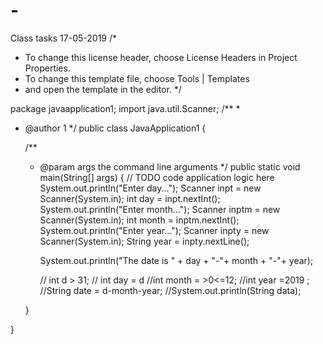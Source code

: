 # -
Class tasks
17-05-2019
/*
 * To change this license header, choose License Headers in Project Properties.
 * To change this template file, choose Tools | Templates
 * and open the template in the editor.
 */

package javaapplication1;
import java.util.Scanner;
/**
 *
 * @author 1
 */
public class JavaApplication1 {

    /**
     * @param args the command line arguments
     */
    public static void main(String[] args) {
        // TODO code application logic here
        System.out.println("Enter day...");
        Scanner inpt = new Scanner(System.in);
        int day = inpt.nextInt();
        System.out.println("Enter month...");
        Scanner inptm = new Scanner(System.in);
        int month = inptm.nextInt();
        System.out.println("Enter year...");
        Scanner inpty = new Scanner(System.in);
        String year = inpty.nextLine();
        
        System.out.println("The date is " + day + "-"+ month + "-"+ year);
        
       // int d > 31;
      // int day = d
//int month = >0<=12;
//int year =2019 ;
//String date = d-month-year;
//System.out.println(String data);

    }
    
}
